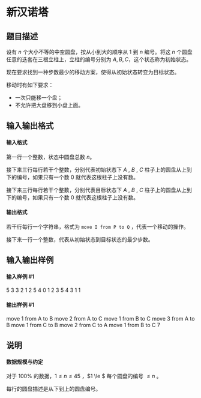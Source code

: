 
# 新汉诺塔
## 题目描述

设有 $n$ 个大小不等的中空圆盘，按从小到大的顺序从 $1$ 到 $n$ 编号。将这 $n$ 个圆盘任意的迭套在三根立柱上，立柱的编号分别为 $A,B,C$，这个状态称为初始状态。

现在要求找到一种步数最少的移动方案，使得从初始状态转变为目标状态。

移动时有如下要求：

- 一次只能移一个盘；
- 不允许把大盘移到小盘上面。
## 输入输出格式
#### 输入格式


第一行一个整数，状态中圆盘总数 $n$。

接下来三行每行若干个整数，分别代表初始状态下 $A$ , $B$ , $C$ 柱子上的圆盘从上到下的编号，如果只有一个数 $0$ 就代表这根柱子上没有数。

接下来三行每行若干个整数，分别代表目标状态下 $A$ , $B$ , $C$ 柱子上的圆盘从上到下的编号，如果只有一个数 $0$ 就代表这根柱子上没有数。
#### 输出格式

若干行每行一个字符串，格式为 `move I from P to Q` ，代表一个移动的操作。

接下来一行一个整数，代表从初始状态到目标状态的最少步数。
## 输入输出样例
#### 输入样例 #1
5
3 3 2 1
2 5 4
0
1 2
3 5 4 3
1 1
#### 输出样例 #1
move 1 from A to B
move 2 from A to C
move 1 from B to C
move 3 from A to B
move 1 from C to B
move 2 from C to A
move 1 from B to C
7
## 说明
#### 数据规模与约定

对于 $100\%$ 的数据，$1 \le n \le 45$ ，$1 \le $ 每个圆盘的编号 $\le n$ 。

每行的圆盘描述是从下到上的圆盘编号。
 